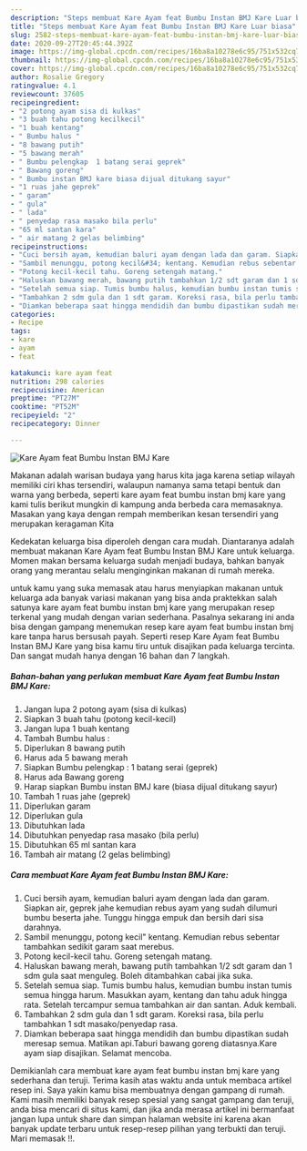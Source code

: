 ```yaml
---
description: "Steps membuat Kare Ayam feat Bumbu Instan BMJ Kare Luar biasa"
title: "Steps membuat Kare Ayam feat Bumbu Instan BMJ Kare Luar biasa"
slug: 2582-steps-membuat-kare-ayam-feat-bumbu-instan-bmj-kare-luar-biasa
date: 2020-09-27T20:45:44.392Z
image: https://img-global.cpcdn.com/recipes/16ba8a10278e6c95/751x532cq70/kare-ayam-feat-bumbu-instan-bmj-kare-foto-resep-utama.jpg
thumbnail: https://img-global.cpcdn.com/recipes/16ba8a10278e6c95/751x532cq70/kare-ayam-feat-bumbu-instan-bmj-kare-foto-resep-utama.jpg
cover: https://img-global.cpcdn.com/recipes/16ba8a10278e6c95/751x532cq70/kare-ayam-feat-bumbu-instan-bmj-kare-foto-resep-utama.jpg
author: Rosalie Gregory
ratingvalue: 4.1
reviewcount: 37605
recipeingredient:
- "2 potong ayam sisa di kulkas"
- "3 buah tahu potong kecilkecil"
- "1 buah kentang"
- " Bumbu halus "
- "8 bawang putih"
- "5 bawang merah"
- " Bumbu pelengkap  1 batang serai geprek"
- " Bawang goreng"
- " Bumbu instan BMJ kare biasa dijual ditukang sayur"
- "1 ruas jahe geprek"
- " garam"
- " gula"
- " lada"
- " penyedap rasa masako bila perlu"
- "65 ml santan kara"
- " air matang 2 gelas belimbing"
recipeinstructions:
- "Cuci bersih ayam, kemudian baluri ayam dengan lada dan garam. Siapkan air, geprek jahe kemudian rebus ayam yang sudah dilumuri bumbu beserta jahe. Tunggu hingga empuk dan bersih dari sisa darahnya."
- "Sambil menunggu, potong kecil&#34; kentang. Kemudian rebus sebentar tambahkan sedikit garam saat merebus."
- "Potong kecil-kecil tahu. Goreng setengah matang."
- "Haluskan bawang merah, bawang putih tambahkan 1/2 sdt garam dan 1 sdm gula saat menguleg. Boleh ditambahkan cabai jika suka."
- "Setelah semua siap. Tumis bumbu halus, kemudian bumbu instan tumis semua hingga harum. Masukkan ayam, kentang dan tahu aduk hingga rata. Setelah tercampur semua tambahkan air dan santan. Aduk kembali."
- "Tambahkan 2 sdm gula dan 1 sdt garam. Koreksi rasa, bila perlu tambahkan 1 sdt masako/penyedap rasa."
- "Diamkan beberapa saat hingga mendidih dan bumbu dipastikan sudah meresap semua. Matikan api.Taburi bawang goreng diatasnya.Kare ayam siap disajikan. Selamat mencoba."
categories:
- Recipe
tags:
- kare
- ayam
- feat

katakunci: kare ayam feat 
nutrition: 298 calories
recipecuisine: American
preptime: "PT27M"
cooktime: "PT52M"
recipeyield: "2"
recipecategory: Dinner

---
```



![Kare Ayam feat Bumbu Instan BMJ Kare](https://img-global.cpcdn.com/recipes/16ba8a10278e6c95/751x532cq70/kare-ayam-feat-bumbu-instan-bmj-kare-foto-resep-utama.jpg)

Makanan adalah warisan budaya yang harus kita jaga karena setiap wilayah memiliki ciri khas tersendiri, walaupun namanya sama tetapi bentuk dan warna yang berbeda, seperti kare ayam feat bumbu instan bmj kare yang kami tulis berikut mungkin di kampung anda berbeda cara memasaknya. Masakan yang kaya dengan rempah memberikan kesan tersendiri yang merupakan keragaman Kita



Kedekatan keluarga bisa diperoleh dengan cara mudah. Diantaranya adalah membuat makanan Kare Ayam feat Bumbu Instan BMJ Kare untuk keluarga. Momen makan bersama keluarga sudah menjadi budaya, bahkan banyak orang yang merantau selalu menginginkan makanan di rumah mereka.

untuk kamu yang suka memasak atau harus menyiapkan makanan untuk keluarga ada banyak variasi makanan yang bisa anda praktekkan salah satunya kare ayam feat bumbu instan bmj kare yang merupakan resep terkenal yang mudah dengan varian sederhana. Pasalnya sekarang ini anda bisa dengan gampang menemukan resep kare ayam feat bumbu instan bmj kare tanpa harus bersusah payah.
Seperti resep Kare Ayam feat Bumbu Instan BMJ Kare yang bisa kamu tiru untuk disajikan pada keluarga tercinta. Dan sangat mudah hanya dengan 16 bahan dan 7 langkah.


<!--inarticleads1-->

##### Bahan-bahan yang perlukan membuat Kare Ayam feat Bumbu Instan BMJ Kare:

1. Jangan lupa 2 potong ayam (sisa di kulkas)
1. Siapkan 3 buah tahu (potong kecil-kecil)
1. Jangan lupa 1 buah kentang
1. Tambah  Bumbu halus :
1. Diperlukan 8 bawang putih
1. Harus ada 5 bawang merah
1. Siapkan  Bumbu pelengkap : 1 batang serai (geprek)
1. Harus ada  Bawang goreng
1. Harap siapkan  Bumbu instan BMJ kare (biasa dijual ditukang sayur)
1. Tambah 1 ruas jahe (geprek)
1. Diperlukan  garam
1. Diperlukan  gula
1. Dibutuhkan  lada
1. Dibutuhkan  penyedap rasa masako (bila perlu)
1. Dibutuhkan 65 ml santan kara
1. Tambah  air matang (2 gelas belimbing)




<!--inarticleads2-->

##### Cara membuat  Kare Ayam feat Bumbu Instan BMJ Kare:

1. Cuci bersih ayam, kemudian baluri ayam dengan lada dan garam. Siapkan air, geprek jahe kemudian rebus ayam yang sudah dilumuri bumbu beserta jahe. Tunggu hingga empuk dan bersih dari sisa darahnya.
1. Sambil menunggu, potong kecil&#34; kentang. Kemudian rebus sebentar tambahkan sedikit garam saat merebus.
1. Potong kecil-kecil tahu. Goreng setengah matang.
1. Haluskan bawang merah, bawang putih tambahkan 1/2 sdt garam dan 1 sdm gula saat menguleg. Boleh ditambahkan cabai jika suka.
1. Setelah semua siap. Tumis bumbu halus, kemudian bumbu instan tumis semua hingga harum. Masukkan ayam, kentang dan tahu aduk hingga rata. Setelah tercampur semua tambahkan air dan santan. Aduk kembali.
1. Tambahkan 2 sdm gula dan 1 sdt garam. Koreksi rasa, bila perlu tambahkan 1 sdt masako/penyedap rasa.
1. Diamkan beberapa saat hingga mendidih dan bumbu dipastikan sudah meresap semua. Matikan api.Taburi bawang goreng diatasnya.Kare ayam siap disajikan. Selamat mencoba.




Demikianlah cara membuat kare ayam feat bumbu instan bmj kare yang sederhana dan teruji. Terima kasih atas waktu anda untuk membaca artikel resep ini. Saya yakin kamu bisa membuatnya dengan gampang di rumah. Kami masih memiliki banyak resep spesial yang sangat gampang dan teruji, anda bisa mencari di situs kami, dan jika anda merasa artikel ini bermanfaat jangan lupa untuk share dan simpan halaman website ini karena akan banyak update terbaru untuk resep-resep pilihan yang terbukti dan teruji. Mari memasak !!. 
